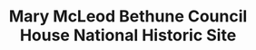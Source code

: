 ---
layout: repo
title: "Mary McLeod Bethune Council House National Historic Site"
id: 24081
permalink: repos/24081/
---